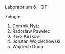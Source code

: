 Laboratorium 6 - GIT

Załoga:
1) Dominik Nytz
2) Radosław Pawelec
3) Karol Kaśków
4) Jonatan Wojciechowski
5) Wojciech Duda
